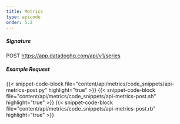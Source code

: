 ```yaml
---
title: Metrics
type: apicode
order: 5.2
---
```


##### Signature
POST https://app.datadoghq.com/api/v1/series
##### Example Request
{{< snippet-code-block file="content/api/metrics/code_snippets/api-metrics-post.py" highlight="true" >}}
{{< snippet-code-block file="content/api/metrics/code_snippets/api-metrics-post.sh" highlight="true" >}}
{{< snippet-code-block file="content/api/metrics/code_snippets/api-metrics-post.rb" highlight="true" >}}